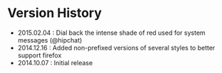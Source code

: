 Version History
===============

- 2015.02.04 : Dial back the intense shade of red used for system messages (@hipchat)
- 2014.12.16 : Added non-prefixed versions of several styles to better support firefox
- 2014.10.07 : Initial release
